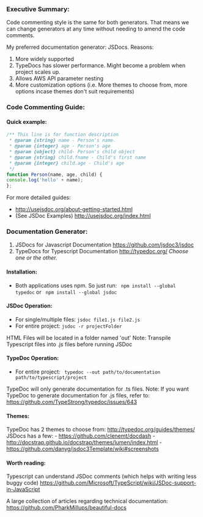 ### Executive Summary:
Code commenting style is the same for both generators. That means we can change generators at any time without needing to amend the code comments.

My preferred documentation generator: JSDocs.
Reasons:
1. More widely supported
2. TypeDocs has slower performance. Might become a problem when project scales up.
3. Allows AWS API parameter nesting
4. More customization options (i.e. More themes to choose from, more options incase themes don't suit requirements)

### Code Commenting Guide:
#### Quick example:
```javascript
/** This line is for function description
 * @param {string} name - Person's name.
 * @param {integer} age - Person's age
 * @param {object} child- Person's child object
 * @param {string} child.fname - Child's first name
 * @param {integer} child.age - Child's age
 */
function Person(name, age, child) {
console.log('hello' + name);
};
```
For more detailed guides:
- http://usejsdoc.org/about-getting-started.html
- (See JSDoc Examples) http://usejsdoc.org/index.html

### Documentation Generator:
1. JSDocs for Javascript Documentation https://github.com/jsdoc3/jsdoc
2. TypeDocs for Typescript Documentation http://typedoc.org/
_Choose one or the other._

#### Installation:
- Both applications uses npm. So just run:
<code> npm install --global typedoc</code>
or
<code> npm install --global jsdoc</code>

#### JSDoc Operation:
- For single/multiple files:
<code>jsdoc file1.js file2.js</code>
- For entire project:
<code>jsdoc -r projectFolder</code>

HTML Files will be located in a folder named 'out'
Note: Transpile Typescript files into .js files before running JSDoc

#### TypeDoc Operation:
- For entire project:
<code> typedoc --out path/to/documentation path/to/typescript/project </code>

TypeDoc will only generate documentation for .ts files.
Note: If you want TypeDoc to generate documentation for .js files, refer to:
https://github.com/TypeStrong/typedoc/issues/643


#### Themes:
TypeDoc has 2 themes to choose from: http://typedoc.org/guides/themes/
JSDocs has a few:
	- https://github.com/clenemt/docdash
	- http://docstrap.github.io/docstrap/themes/lumen/index.html
	- https://github.com/danyg/jsdoc3Template/wiki#screenshots

#### Worth reading:
Typescript can understand JSDoc comments (which helps with writing less buggy code)
https://github.com/Microsoft/TypeScript/wiki/JSDoc-support-in-JavaScript

A large collection of articles regarding technical documentation:
https://github.com/PharkMillups/beautiful-docs
